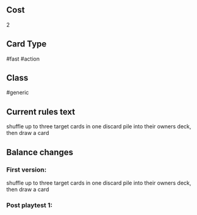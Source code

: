 ## Cost
2
## Card Type
#fast #action 
## Class
#generic 
## Current rules text
shuffle up to three target cards in one discard pile into their owners deck, then draw a card
## Balance changes
### First version:
shuffle up to three target cards in one discard pile into their owners deck, then draw a card
### Post playtest 1:
